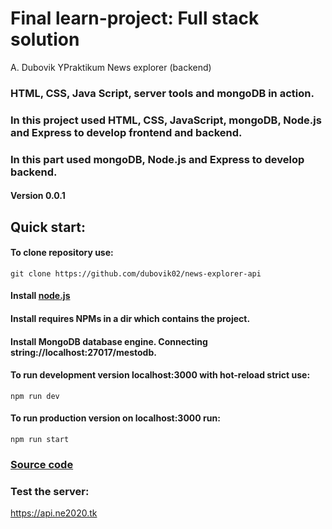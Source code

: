 #  Final learn-project: Full stack solution  
A. Dubovik YPraktikum News explorer (backend)
### HTML, CSS, Java Script, server tools and mongoDB in action.
### In this project used HTML, CSS, JavaScript, mongoDB, Node.js and Express to develop frontend and backend.
### In this part used mongoDB, Node.js and Express to develop backend.
#### Version 0.0.1
## Quick start: 
#### To clone repository use:
    git clone https://github.com/dubovik02/news-explorer-api
#### Install [node.js](https://nodejs.org/en/download/) 
#### Install requires NPMs in a dir which contains the project.
#### Install MongoDB database engine. Connecting string://localhost:27017/mestodb.
#### To run development version localhost:3000 with hot-reload strict use:
    npm run dev
#### To run production version on localhost:3000 run:
    npm run start
### [Source code](https://github.com/dubovik02/news-explorer-api)
### Test the server:
<https://api.ne2020.tk>
